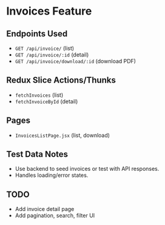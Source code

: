 # Invoices Feature

## Endpoints Used
- `GET /api/invoice/` (list)
- `GET /api/invoice/:id` (detail)
- `GET /api/invoice/download/:id` (download PDF)

## Redux Slice Actions/Thunks
- `fetchInvoices` (list)
- `fetchInvoiceById` (detail)

## Pages
- `InvoicesListPage.jsx` (list, download)

## Test Data Notes
- Use backend to seed invoices or test with API responses.
- Handles loading/error states.

## TODO
- Add invoice detail page
- Add pagination, search, filter UI
